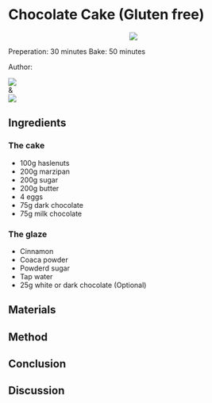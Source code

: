 # Chocolate Cake (Gluten free)
<p align="center">
<img src="kage.png" />
</p>

Preperation: 30 minutes Bake: 50 minutes

Author:

<a href="https://discord.com"><img src="https://img.shields.io/badge/Discord-Drillenissen%234268-25?style=for-the-badge&logo=discord" /> </a>  
&  
<a href="https://discord.com"><img src="https://img.shields.io/badge/Discord-Eden%237480-25?style=for-the-badge&logo=discord" /> </a>
## Ingredients
### The cake
* 100g haslenuts
* 200g marzipan
* 200g sugar
* 200g butter
* 4 eggs
* 75g dark chocolate
* 75g milk chocolate

### The glaze
* Cinnamon
* Coaca powder
* Powderd sugar
* Tap water
* 25g white or dark chocolate (Optional)

## Materials


## Method

## Conclusion

## Discussion
